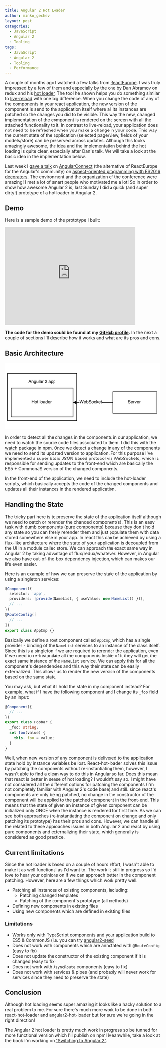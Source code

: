 ```yaml
---
title: Angular 2 Hot Loader
author: minko_gechev
layout: post
categories:
  - JavaScript
  - Angular 2
  - Tooling
tags:
  - JavaScript
  - Angular 2
  - Tooling
  - Performance
---
```


A couple of months ago I watched a few talks from [ReactEurope](https://www.react-europe.org/). I was truly impressed by a few of them and especially by the one by Dan Abramov on redux and his [hot loader](https://github.com/gaearon/react-hot-loader). The tool he shown helps you do something similar to [live-reload](http://livereload.com/) with one big difference. When you change the code of any of the components in your react application, the new version of the component is send to the application itself where all its instances are patched so the changes you did to be visible. This way the new, changed implementation of the component is rendered on the screen with all the attached functionality to it. In contrast to live-reload, your application does not need to be refreshed when you make a change in your code. This way the current state of the application (selected page/view, fields of your models/store) can be preserved across updates. Although this looks amazingly awesome, the idea and the implementation behind the hot loading is quite clear, especially after Dan's talk. We will take a look at the basic idea in the implementation below.

Last week I [gave a talk](https://www.youtube.com/watch?v=C6e6-31HD5A) on [AngularConnect](http://angularconnect.com/) (the alternative of ReactEurope for the Angular's community) on [aspect-oriented programming with ES2016 decorators](https://github.com/mgechev/aspect.js). The environment and the organization of the conference were amazing! I met a lot of smart people who motivated me a lot! So in order to show how awesome Angular 2 is, last Sunday I did a quick (and super dirty!) prototype of a hot loader in Angular 2.

## Demo

Here is a sample demo of the prototype I built:

<iframe width="420" height="315" src="https://www.youtube.com/embed/S9pKbi3WrCM" frameborder="0" allowfullscreen></iframe>

**The code for the demo could be found at my [GitHub profile](https://github.com/mgechev/angular2-hot-loader-demo).** In the next a couple of sections I'll describe how it works and what are its pros and cons.

## Basic Architecture

![](/images/angular2-hot-loader.png)

In order to detect all the changes in the components in our application, we need to watch the source code files associated to them. I did this with the [watch](https://www.npmjs.com/package/watch) package in npm. Once we detect a change in any of the components we need to send its updated version to application. For this purpose I've implemented a super basic JSON based protocol via WebSockets, which is responsible for sending updates to the front-end which are basically the ES5 + CommonJS version of the changed components.

In the front-end of the application, we need to include the hot-loader scripts, which basically accepts the code of the changed components and updates all their instances in the rendered application.

## Handling the State

The tricky part here is to preserve the state of the application itself although we need to patch or rerender the changed component(s). This is an easy task with dumb components (pure components) because they don't hold any state so you can freely rerender them and just populate them with data stored somewhere else in your app. In react this can be achieved by using a flux-like architecture where the state of your application is decoupled from the UI in a module called store. We can approach the exact same way in Angular 2 by taking advantage of flux/redux/whatever. However, in Angular we also have out-of-the-box dependency injection, which can makes our life even easier.

Here is an example of how we can preserve the state of the application by using a singleton services:

```ts
@Component({
  selector: 'app',
  providers: [provide(NameList, { useValue: new NameList() })],
  // ...
})
@RouteConfig([
  // ...
])
export class AppCmp {}
```
Basically we define a root component called `AppCmp`, which has a single provider - binding of the `NameList` services to an instance of the class itself. Since this is a singleton if we are required to rerender the application, even if we need to re-instantiate all the components inside of it they will get the exact same instance of the `NameList` service.  We can apply this for all the component's dependencies and this way their state can be easily externalized. This allows us to render the new version of the components based on the same state.

You may ask, but what if I hold the state in my component instead? For example, what if I have the following component and I change its `_foo` field by an input:

```ts
@Component({
  // ...
})
export class Foobar {
  _foo: string;
  set foo(value) {
    this._foo = value;
  }
}
```
Well, when new version of any component is delivered to the application state hold by instance variables be lost. React-hot-loader solves this issue by patching the components without re-instantiating them, however, I wasn't able to find a clean way to do this in Angular so far. Does this mean that react is better in sense of hot loading? I wouldn't say so. I might have not considered all the different options for patching the components (I'm not completely familiar with Angular 2's code base) and still..since react's components are only being patched, no change in the constructor of the component will be applied to the patched component in the front-end. This means that the state of given an instance of given component can be initialized only ONCE when the instance is rendered for first time. As we can see both approaches (re-instantiating the component on change and only patching its prototype) has their pros and cons.
However, we can handle all the related to these approaches issues in both Angular 2 and react by using pure components and externalizing their state, which generally is considered as good practice.

## Current limitations

Since the hot loader is based on a couple of hours effort, I wasn't able to make it as well functional as I'd want to. The work is still in progress so I'd love to hear your opinions on if we can approach better in the component patching. However, here are a few things which work pretty well:

- Patching all instances of existing components, including:
  - Patching changed templates
  - Patching of the component's prototype (all methods)
- Defining new components in existing files
- Using new components which are defined in existing files

### Limitations

- Works only with TypeScript components and your application build to ES5 & CommonJS (i.e. you can try [angular2-seed](https://github.com/mgechev/angular2-seed)
- Does not work with components which are annotated with `@RouteConfig` (easy to fix)
- Does not update the constructor of the existing component if it is changed (easy to fix)
- Does not work with `AsyncRoute` components (easy to fix)
- Does not work with services & pipes (and probably will never work for services since they need to preserve the state)

## Conclusion

Although hot loading seems super amazing it looks like a hacky solution to a real problem to me. For sure there's much more work to be done in both react-hot-loader and angular2-hot-loader but for sure we're going in the right direction!

The Angular 2 hot loader is pretty much work in progress so be tunned for more functional version which I'll publish on npm! Meanwhile, take a look at the book I'm working on ["Switching to Angular 2"](https://www.packtpub.com/web-development/switching-angular-2).


